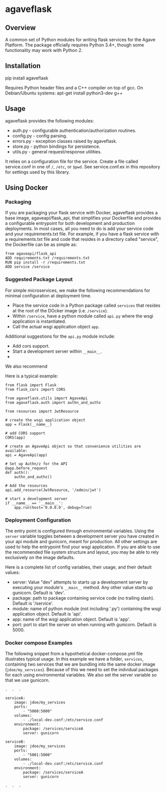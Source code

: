 # agaveflask #

## Overview ##

A common set of Python modules for writing flask services for the Agave Platform. The package officially requires Python
3.4+, though some functionality may work with Python 2.


## Installation ##
pip install agaveflask

Requires Python header files and a C++ compiler on top of gcc. On Debian/Ubuntu systems:
apt-get install python3-dev g++


## Usage ##

agaveflask provides the following modules:

* auth.py - configurable authentication/authorization routines.
* config.py - config parsing.
* errors.py - exception classes raised by agaveflask.
* store.py - python bindings for persistence.
* utils.py - general request/response utilities.

It relies on a configuration file for the service. Create a file called service.conf in one of `/`, `/etc`, or `$pwd`.
See service.conf.ex in this repository for settings used by this library.


## Using Docker ##

### Packaging ###
If you are packaging your flask service with Docker, agaveflask provides a base image, agaveapi/flask_api, that
simplifies your Dockerfile and provides a configurable entrypoint for both development and production deployments. In
most cases, all you need to do is add your service code and your requirements.txt file. For example, if you have a
flask service with a requirements.txt file and code that resides in a directory called "service", the Dockerfile can
be as simple as:

```
from agaveapi/flask_api
ADD requirements.txt /requirements.txt
RUN pip install -r /requirements.txt
ADD service /service
```

### Suggested Package Layout ###

For simple microservices, we make the following recommendations for minimal configuration at deployment time.
* Place the service code in a Python package called `services` that resides at the root of the DOcker image (i.e. `/service`).
* Within `/service`, have a python module called `api.py` where the wsgi application is instantiated.
* Call the actual wsgi application object `app`.

Additional suggestions for the `api.py` module include:
* Add cors support.
* Start a development server within `__main__`.
*

We also recommend

Here is a typical example:

```
from flask import Flask
from flask_cors import CORS

from agaveflask.utils import AgaveApi
from agaveflask.auth import authn_and_authz

from resources import JwtResource

# create the wsgi application object
app = Flask(__name__)

# add CORS support
CORS(app)

# create an AgaveApi object so that convenience utilities are available:
api = AgaveApi(app)

# Set up Authn/z for the API
@app.before_request
def auth():
    authn_and_authz()

# Add the resources
api.add_resource(JwtResource, '/admin/jwt')

# start a development server
if __name__ == '__main__':
    app.run(host='0.0.0.0', debug=True)
```

### Deployment Configuration ###
The entry point is configured through environmental variables. Using the `server` variable toggles between a
development server you have created in your api module and gunicorn, meant for production.
All other settings are used to help the entrypoint find
your wsgi application. If you are able to use the recommended file system structure and layout, you may be able to
rely exclusively on the image defaults.

Here is a complete list of config variables, their usage, and their default values:

* server: Value "dev" attempts to starts up a development server by executing your module's `__main__` method. Any
other value starts up gunicorn. Default is 'dev'.
* package: path to package containing service code (no trailing slash). Default is '/service'.
* module: name of python module (not including '.py') containing the wsgi application object. Default is 'api'.
* app: name of the wsgi application object. Default is 'app'.
* port: port to start the server on when running with gunicorn. Default is 5000.


### Docker compose Examples ###
The following snippet from a hypothetical docker-compose.yml file illustrates typical usage. In this example we have a
folder, `services`, containing two services that we are bundling into the same docker image (`jdoe/my_services`).
Because of this we need to set the indvidual packages for each using environmental variables. We also set the server
variable so that we use gunicorn.

```
.  .  .

serviceA:
    image: jdoe/my_services
    ports:
        - "5000:5000"
    volumes:
        - ./local-dev.conf:/etc/service.conf
    environment:
        package: /services/serviceA
        server: gunicorn

serviceB:
    image: jdoe/my_services
    ports:
        - "5001:5000"
    volumes:
        - ./local-dev.conf:/etc/service.conf
    environment:
        package: /services/serviceA
        server: gunicorn

.  .  .

```
